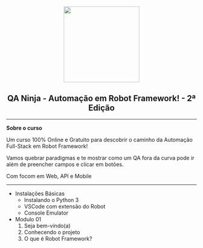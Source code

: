 <h1 align="center">
    <img src="https://www.qaninja.io/school/wp-content/uploads/2020/06/roboweek-ninja-mascot.svg" width="200px">
</h1>

<h2 align="center">QA Ninja - Automação em Robot Framework! - 2ª Edição</h2>

<hr>

<strong>Sobre o curso</strong>
<p>Um curso 100% Online e Gratuito para descobrir o caminho da Automação Full-Stack em Robot Framework!

Vamos quebrar paradigmas e te mostrar como um QA fora da curva pode ir além de preencher campos e clicar em botões.

Com focom em Web, API e Mobile</p>
<hr>
<ul>
    <li>
        Instalações Básicas
        <ul>
            <li>Instalando o Python 3</li>
            <li>VSCode com extensão do Robot</li>
            <li>Console Emulator</li>
        </ul>
    </li>
    <li>
        Modulo 01
        <ol>
            <li>Seja bem-vindo(a)</li>
            <li>Conhecendo o projeto</li>
            <li>O que é Robot Framework?</li>
        </ol>
    </li>
</ul>